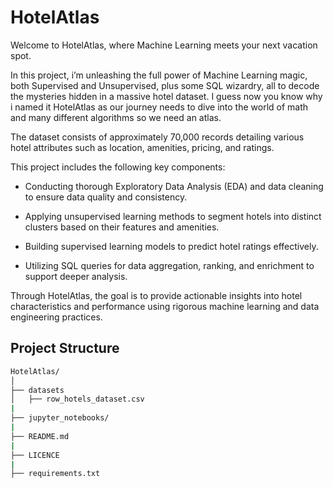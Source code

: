 # HotelAtlas
Welcome to HotelAtlas, where Machine Learning meets your next vacation spot.

In this project, i’m unleashing the full power of Machine Learning magic, both Supervised and Unsupervised, plus some SQL wizardry, all to decode the mysteries hidden in a massive hotel dataset.
I guess now you know why i named it HotelAtlas as our journey needs to dive into the world of math and many different algorithms so we need an atlas.

The dataset consists of approximately 70,000 records detailing various hotel attributes such as location, amenities, pricing, and ratings.

This project includes the following key components:

- Conducting thorough Exploratory Data Analysis (EDA) and data cleaning to ensure data quality and consistency.

- Applying unsupervised learning methods to segment hotels into distinct clusters based on their features and amenities.

- Building supervised learning models to predict hotel ratings effectively.

- Utilizing SQL queries for data aggregation, ranking, and enrichment to support deeper analysis.

Through HotelAtlas, the goal is to provide actionable insights into hotel characteristics and performance using rigorous machine learning and data engineering practices.

## Project Structure
```bash
HotelAtlas/
│
├── datasets
│   ├── row_hotels_dataset.csv
|
├── jupyter_notebooks/
|
├── README.md    
|
├── LICENCE
|
├── requirements.txt
```



